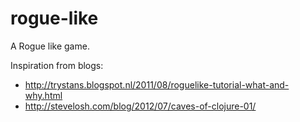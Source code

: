 rogue-like
==========

A Rogue like game. 

Inspiration from blogs:
* http://trystans.blogspot.nl/2011/08/roguelike-tutorial-what-and-why.html
* http://stevelosh.com/blog/2012/07/caves-of-clojure-01/

